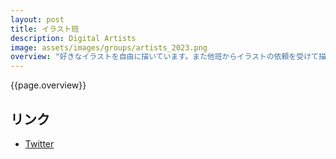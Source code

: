 ```yaml
---
layout: post
title: イラスト班
description: Digital Artists
image: assets/images/groups/artists_2023.png
overview: "好きなイラストを自由に描いています。また他班からイラストの依頼を受けて描いたり、コミケに参加したりもしています。今年はLive2Dなど描くことの枠を超えた講座も開催する予定です！"
---
```


{{page.overview}}

## リンク

- [Twitter](https://twitter.com/sokon_illust)
